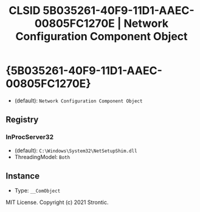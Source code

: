 ﻿---
title: "CLSID 5B035261-40F9-11D1-AAEC-00805FC1270E | Network Configuration Component Object"
excerpt: What is COM-Object CLSID 5B035261-40F9-11D1-AAEC-00805FC1270E?
---

# {5B035261-40F9-11D1-AAEC-00805FC1270E}

* (default): `Network Configuration Component Object`

## Registry


### InProcServer32

* (default): `C:\Windows\System32\NetSetupShim.dll`
* ThreadingModel: `Both`

## Instance

* Type: `__ComObject`

MIT License. Copyright (c) 2021 Strontic.


